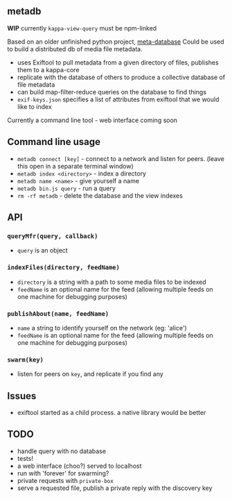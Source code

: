 ## metadb

**WIP**
currently `kappa-view-query` must be npm-linked


Based on an older unfinished python project, [meta-database](https://github.com/ameba23/meta-database)
Could be used to build a distributed db of media file metadata. 

- uses Exiftool to pull metadata from a given directory of files, publishes them to a kappa-core
- replicate with the database of others to produce a collective database of file metadata
- can build map-filter-reduce queries on the database to find things
- `exif-keys.json` specifies a list of attributes from exiftool that we would like to index

Currently a command line tool - web interface coming soon

## Command line usage

- `metadb connect [key]` - connect to a network and listen for peers. (leave this open in a separate terminal window)
- `metadb index <directory>` - index a directory
- `metadb name <name>` - give yourself a name
- `metadb bin.js query`  - run a query
- `rm -rf metadb` - delete the database and the view indexes

## API

### `queryMfr(query, callback)`
- `query` is an object

### `indexFiles(directory, feedName)`
- `directory` is a string with a path to some media files to be indexed
- `feedName` is an optional name for the feed (allowing multiple feeds on one machine for debugging purposes)

### `publishAbout(name, feedName)`
- `name` a string to identify yourself on the network (eg: 'alice')
- `feedName` is an optional name for the feed (allowing multiple feeds on one machine for debugging purposes)

### `swarm(key)`
- listen for peers on `key`, and replicate if you find any

## Issues
- exiftool started as a child process.  a native library would be better

## TODO
- handle query with no database
- tests!
- a web interface (choo?) served to localhost
- run with 'forever' for swarming?
- private requests with `private-box`
- serve a requested file, publish a private reply with the discovery key 
